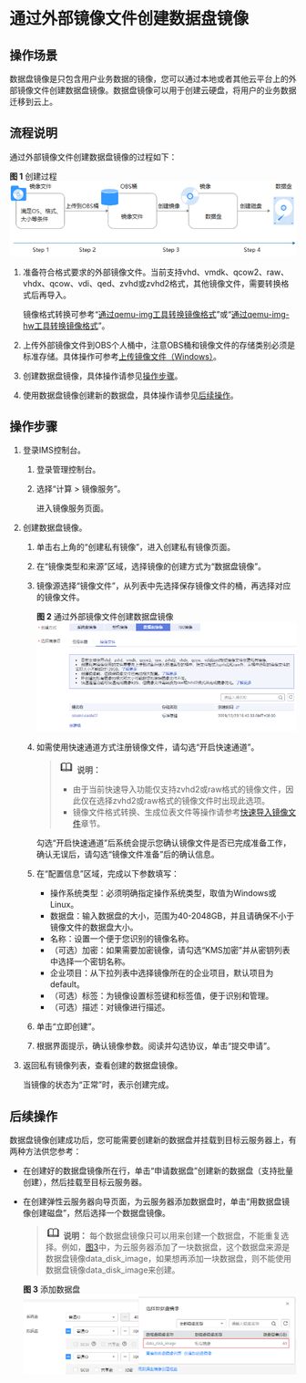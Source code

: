 # 通过外部镜像文件创建数据盘镜像<a name="ims_01_0215"></a>

## 操作场景<a name="section167191841145711"></a>

数据盘镜像是只包含用户业务数据的镜像，您可以通过本地或者其他云平台上的外部镜像文件创建数据盘镜像。数据盘镜像可以用于创建云硬盘，将用户的业务数据迁移到云上。

## 流程说明<a name="section163617714710"></a>

通过外部镜像文件创建数据盘镜像的过程如下：

**图 1**  创建过程<a name="fig986818435164"></a>  
![](figures/创建过程.png "创建过程")

1.  准备符合格式要求的外部镜像文件。当前支持vhd、vmdk、qcow2、raw、vhdx、qcow、vdi、qed、zvhd或zvhd2格式，其他镜像文件，需要转换格式后再导入。

    镜像格式转换可参考“[通过qemu-img工具转换镜像格式](https://support.huaweicloud.com/bestpractice-ims/ims_bp_0030.html)”或“[通过qemu-img-hw工具转换镜像格式](https://support.huaweicloud.com/bestpractice-ims/ims_bp_0052.html)”。

2.  上传外部镜像文件到OBS个人桶中，注意OBS桶和镜像文件的存储类别必须是标准存储。具体操作可参考[上传镜像文件（Windows）](上传镜像文件（Windows）.md)。
3.  创建数据盘镜像，具体操作请参见[操作步骤](#section17888236123013)。
4.  使用数据盘镜像创建新的数据盘，具体操作请参见[后续操作](#section14131852173714)。

## 操作步骤<a name="section17888236123013"></a>

1.  登录IMS控制台。
    1.  登录管理控制台。
    2.  选择“计算 \> 镜像服务”。

        进入镜像服务页面。

2.  创建数据盘镜像。
    1.  单击右上角的“创建私有镜像”，进入创建私有镜像页面。
    2.  在“镜像类型和来源”区域，选择镜像的创建方式为“数据盘镜像”。
    3.  镜像源选择“镜像文件”，从列表中先选择保存镜像文件的桶，再选择对应的镜像文件。

        **图 2**  通过外部镜像文件创建数据盘镜像<a name="fig5234441171414"></a>  
        ![](figures/通过外部镜像文件创建数据盘镜像.png "通过外部镜像文件创建数据盘镜像")

    4.  如需使用快速通道方式注册镜像文件，请勾选“开启快速通道”。

        >![](public_sys-resources/icon-note.gif) **说明：** 
        >-   由于当前快速导入功能仅支持zvhd2或raw格式的镜像文件，因此仅在选择zvhd2或raw格式的镜像文件时出现此选项。
        >-   镜像文件格式转换、生成位表文件等操作请参考[快速导入镜像文件](快速导入镜像文件.md)章节。

        勾选“开启快速通道”后系统会提示您确认镜像文件是否已完成准备工作，确认无误后，请勾选“镜像文件准备”后的确认信息。

    5.  在“配置信息”区域，完成以下参数填写：
        -   操作系统类型：必须明确指定操作系统类型，取值为Windows或Linux。
        -   数据盘：输入数据盘的大小，范围为40-2048GB，并且请确保不小于镜像文件的数据盘大小。
        -   名称：设置一个便于您识别的镜像名称。
        -   （可选）加密：如果需要加密镜像，请勾选“KMS加密”并从密钥列表中选择一个密钥名称。
        -   企业项目：从下拉列表中选择镜像所在的企业项目，默认项目为default。
        -   （可选）标签：为镜像设置标签键和标签值，便于识别和管理。
        -   （可选）描述：对镜像进行描述。

    6.  单击“立即创建”。
    7.  根据界面提示，确认镜像参数。阅读并勾选协议，单击“提交申请”。

3.  返回私有镜像列表，查看创建的数据盘镜像。

    当镜像的状态为“正常”时，表示创建完成。


## 后续操作<a name="section14131852173714"></a>

数据盘镜像创建成功后，您可能需要创建新的数据盘并挂载到目标云服务器上，有两种方法供您参考：

-   在创建好的数据盘镜像所在行，单击“申请数据盘”创建新的数据盘（支持批量创建），然后挂载至目标云服务器。
-   在创建弹性云服务器向导页面，为云服务器添加数据盘时，单击“用数据盘镜像创建磁盘”，然后选择一个数据盘镜像。

    >![](public_sys-resources/icon-note.gif) **说明：** 
    >每个数据盘镜像只可以用来创建一个数据盘，不能重复选择。例如，[图3](#fig974917131918)中，为云服务器添加了一块数据盘，这个数据盘来源是数据盘镜像data\_disk\_image，如果想再添加一块数据盘，则不能使用数据盘镜像data\_disk\_image来创建。

    **图 3**  添加数据盘<a name="fig974917131918"></a>  
    ![](figures/添加数据盘.png "添加数据盘")


